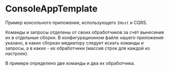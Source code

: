 ﻿# ConsoleAppTemplate

Пример консольного приложения, использующего `IHost` и CQRS.

Команды и запросы отделены от своих обработчиков за счёт вынесения их в
отдельные сборки. В конфигурационном файле нашего приложения указано, в каких
сборках медиатору следует искать команды и запросы, а в каких - их
обработчики (массив строк для каждой из  настроек).

В примере определено две команды и два их обработчика.